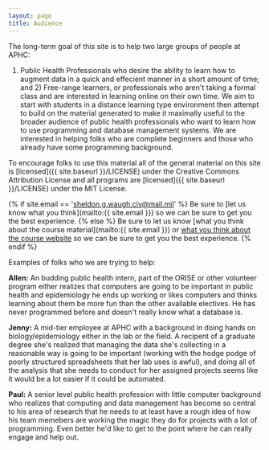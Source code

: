 ```yaml
---
layout: page
title: Audience
---
```


The long-term goal of this site is to help two large groups of people at APHC:
1) Public Health Professionals who desire the ability to learn how to augment data in a quick and effecient manner in a short amount of time; and 2) Free-range
learners, or professionals who aren't taking a formal class and are interested
in learning online on their own time. We aim to start with students in a distance learning type environment then attempt to build on the material generated to make
it maximally useful to the broader audience of public health professionals who want to
learn how to use programming and database management systems. We are
interested in helping folks who are complete beginners and those who
already have some programming background.

To encourage folks to use this material all of the general material on this
site is [licensed]({{ site.baseurl }}/LICENSE) under the Creative Commons Attribution License and all programs are [licensed]({{ site.baseurl }}/LICENSE) under the MIT License. 

{% if site.email == 'sheldon.g.waugh.civ@mail.mil' %}
Be sure to [let us know what you think](mailto:{{ site.email }}) so we can be sure to get you the best experience.
{% else %}
Be sure to let us know [what you think about the course material](mailto:{{ site.email }}) or [what you think about the course website](mailto:sheldon.g.waugh.civ@mail.mil) so we can be sure to get you the best experience.
{% endif %}

Examples of folks who we are trying to help:

**Allen:** An budding public health intern, part of the ORISE or other volunteer program
either realizes that computers are going to be important in public
health and epidemiology he ends up working or likes computers and thinks
learning about them be more fun than the other available electives. He
has never programmed before and doesn't really know what a database is.

**Jenny:** A mid-tier employee at APHC with a background in doing hands on
biology/epidemiology either in the lab or the field. A recipent of a graduate degree 
she's realized that managing the data she's collecting in a
reasonable way is going to be important (working with the hodge podge of
poorly structured spreadsheets that her lab uses is awful), and doing
all of the analysis that she needs to conduct for her assigned projects seems
like it would be a lot easier if it could be automated.

**Paul:** A senior level public health profession with little computer background 
who realizes that computing and data management has become so central to his area of research 
that he needs to at least have a rough idea of how his team memebers are working the
magic they do for projects with a lot of programming. Even better he'd
like to get to the point where he can really engage and help out.
